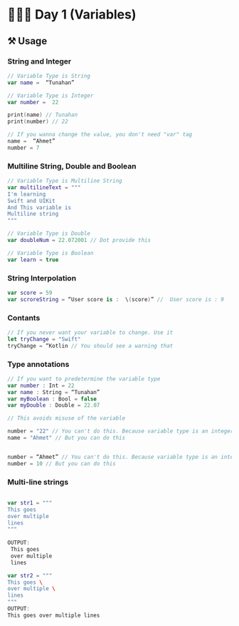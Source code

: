 # 👨🏻‍💻 Day 1 (Variables) 

## ⚒️ Usage 

### String and Integer

```swift 
// Variable Type is String
var name =  “Tunahan”

// Variable Type is Integer
var number =  22

print(name) // Tunahan
print(number) // 22

// If you wanna change the value, you don't need "var" tag
name =  “Ahmet”
number = 7
```

### Multiline String, Double and Boolean

```swift
// Variable Type is Multiline String
var multilineText = """
I'm learning
Swift and UIKit
And This variable is
Multiline string
"""

// Variable Type is Double
var doubleNum = 22.072001 // Dot provide this

// Variable Type is Boolean
var learn = true
```

### String Interpolation

```swift
var score = 59
var scroreString = “User score is :  \(score)” //  User score is : 9 
```

### Contants 

```swift
// If you never want your variable to change. Use it
let tryChange = "Swift"
tryChange = “Kotlin // You should see a warning that 
```
### Type annotations 

```swift
// If you want to predetermine the variable type
var number : Int = 22
var name : String = “Tunahan” 
var myBoolean : Bool = false
var myDouble : Double = 22.07

// This avoids misuse of the variable

number = "22" // You can't do this. Because variable type is an integer.
name = "Ahmet" // But you can do this


number = “Ahmet” // You can't do this. Because variable type is an integer.
number = 10 // But you can do this
```

### Multi-line strings

```swift

var str1 = """
This goes
over multiple
lines
"""
 
OUTPUT:
 This goes
 over multiple
 lines

var str2 = """
This goes \
over multiple \
lines
"""
OUTPUT:
This goes over multiple lines
```







